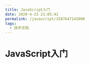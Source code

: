 ```yaml
---
title: JavaScript入门
date: 2020-4-23 21:05:42
permalink: /javascript/1587647142000
tags: 
  - 技术文档
---
```


# JavaScript入门